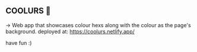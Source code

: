 ## COOLURS 🌈

-> Web app that showcases colour hexs along with the colour as the page's background. 
deployed at: https://coolurs.netlify.app/ 

have fun :)
